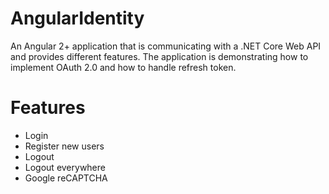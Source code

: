 # AngularIdentity

An Angular 2+ application that is communicating with a .NET Core Web API and provides different features. The application is demonstrating how to implement OAuth 2.0 and how to handle refresh token.

# Features
* Login
* Register new users
* Logout
* Logout everywhere
* Google reCAPTCHA